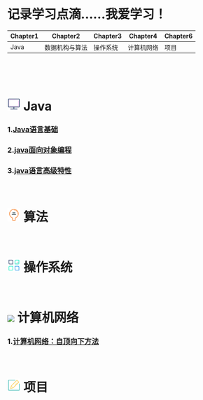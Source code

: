 

# 记录学习点滴……我爱学习！


| Chapter1 | Chapter2  | Chapter3| Chapter4 |Chapter6|
|--------|-------------|---------|----------|--------|
|   Java  | 数据机构与算法| 操作系统  | 计算机网络|  项目   |



&emsp;

&emsp;

# ![](https://github.com/zihaopang/Backen-develope/blob/master/pics/%E6%98%BE%E7%A4%BA%E5%99%A8-01.png) Java

### 1.[Java语言基础](https://github.com/zihaopang/Backen-develope/blob/master/java/java%E7%9B%AE%E5%BD%95.md)
### 2.[java面向对象编程](https://github.com/zihaopang/Backen-develope/blob/master/java/java%E9%9D%A2%E5%90%91%E5%AF%B9%E8%B1%A1%E7%BC%96%E7%A8%8B/java%E9%9D%A2%E5%90%91%E5%AF%B9%E8%B1%A1%E7%BC%96%E7%A8%8B%E7%9B%AE%E5%BD%95.md)
### 3.[java语言高级特性](https://github.com/zihaopang/Backen-develope/blob/master/java/java%E8%AF%AD%E8%A8%80%E9%AB%98%E7%BA%A7%E7%89%B9%E6%80%A7/java%E8%AF%AD%E8%A8%80%E9%AB%98%E7%BA%A7%E7%89%B9%E6%80%A7%E7%9B%AE%E5%BD%95.md)


&emsp;

# ![](https://github.com/zihaopang/Backen-develope/blob/master/pics/%E7%81%AF%E6%B3%A1-01.png) 算法

&emsp;

# ![](https://github.com/zihaopang/Backen-develope/blob/master/pics/%E7%AE%A1%E7%90%86-01.png) 操作系统

&emsp;

# ![](https://github.com/zihaopang/Backen-develope/blob/master/pics/%E4%BA%91-01.png) 计算机网络

### 1.[计算机网络：自顶向下方法](https://github.com/zihaopang/Big-data/blob/master/network/%E8%87%AA%E9%A1%B6%E5%90%91%E4%B8%8B%E7%9B%AE%E5%BD%95.md)

&emsp;

# ![](https://github.com/zihaopang/Backen-develope/blob/master/pics/%E7%94%BB%E6%9D%BF-01.png) 项目
